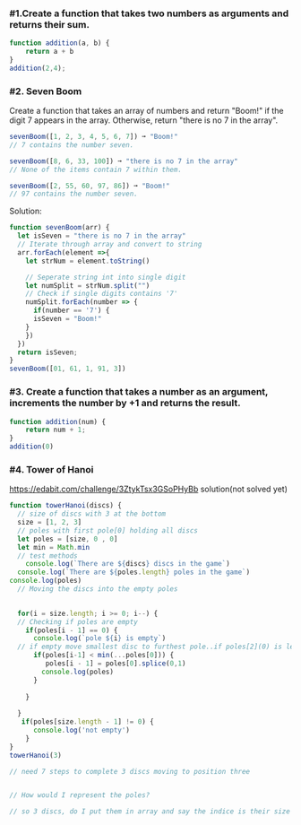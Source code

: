### #1.Create a function that takes two numbers as arguments and returns their sum.

```javascript 
function addition(a, b) {
	return a + b
}
addition(2,4);
```

### #2. Seven Boom
Create a function that takes an array of numbers and return "Boom!" if the digit 7 appears in the array. Otherwise, return "there is no 7 in the array".
```javascript 
sevenBoom([1, 2, 3, 4, 5, 6, 7]) ➞ "Boom!"
// 7 contains the number seven.

sevenBoom([8, 6, 33, 100]) ➞ "there is no 7 in the array"
// None of the items contain 7 within them.

sevenBoom([2, 55, 60, 97, 86]) ➞ "Boom!"
// 97 contains the number seven.
``` 
Solution:
```javascript
function sevenBoom(arr) {
  let isSeven = "there is no 7 in the array"
  // Iterate through array and convert to string
  arr.forEach(element =>{
    let strNum = element.toString()

    // Seperate string int into single digit
    let numSplit = strNum.split("")
    // Check if single digits contains '7'
    numSplit.forEach(number => {
      if(number == '7') {
      isSeven = "Boom!"
    }
    })
  })
  return isSeven;
}
sevenBoom([01, 61, 1, 91, 3])
```
### #3. Create a function that takes a number as an argument, increments the number by +1 and returns the result.
```javascript
function addition(num) {
	return num + 1;
}
addition(0)
```
### #4. Tower of Hanoi
https://edabit.com/challenge/3ZtykTsx3GSoPHyBb
solution(not solved yet)
```javascript
function towerHanoi(discs) {
  // size of discs with 3 at the bottom
  size = [1, 2, 3]
  // poles with first pole[0] holding all discs
  let poles = [size, 0 , 0]
  let min = Math.min
  // test methods
	console.log(`There are ${discs} discs in the game`)
  console.log(`There are ${poles.length} poles in the game`)
console.log(poles)
  // Moving the discs into the empty poles

 
  for(i = size.length; i >= 0; i--) {
  // Checking if poles are empty
    if(poles[i - 1] == 0) {
      console.log(`pole ${i} is empty`)
  // if empty move smallest disc to furthest pole..if poles[2](0) is less than 1 then move 1 to poles[2]
      if(poles[i-1] < min(...poles[0])) {
         poles[i - 1] = poles[0].splice(0,1)
        console.log(poles)
      }
    
    }  
    
  }
   if(poles[size.length - 1] != 0) {
      console.log('not empty')
    }
}
towerHanoi(3)

// need 7 steps to complete 3 discs moving to position three


// How would I represent the poles?

// so 3 discs, do I put them in array and say the indice is their size value?
```

